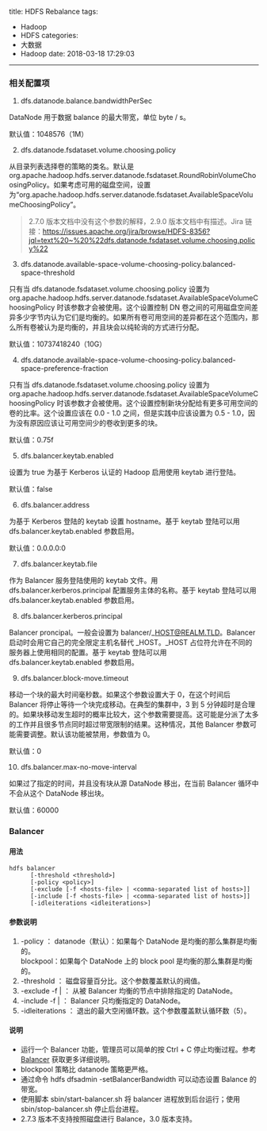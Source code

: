 title: HDFS Rebalance
tags:
  - Hadoop
  - HDFS
categories:
  - 大数据
  - Hadoop
date: 2018-03-18 17:29:03
---


### 相关配置项

1. dfs.datanode.balance.bandwidthPerSec

DataNode 用于数据 balance 的最大带宽，单位 byte / s。

默认值：1048576（1M）

<!-- more -->

2. dfs.datanode.fsdataset.volume.choosing.policy

从目录列表选择卷的策略的类名。默认是 org.apache.hadoop.hdfs.server.datanode.fsdataset.RoundRobinVolumeChoosingPolicy。如果考虑可用的磁盘空间，设置为“org.apache.hadoop.hdfs.server.datanode.fsdataset.AvailableSpaceVolumeChoosingPolicy”。

> 2.7.0 版本文档中没有这个参数的解释，2.9.0 版本文档中有描述。Jira 链接：<https://issues.apache.org/jira/browse/HDFS-8356?jql=text%20~%20%22dfs.datanode.fsdataset.volume.choosing.policy%22>

3. dfs.datanode.available-space-volume-choosing-policy.balanced-space-threshold

只有当 dfs.datanode.fsdataset.volume.choosing.policy 设置为 org.apache.hadoop.hdfs.server.datanode.fsdataset.AvailableSpaceVolumeChoosingPolicy 时该参数才会被使用。这个设置控制 DN 卷之间的可用磁盘空间差异多少字节内认为它们是均衡的。如果所有卷可用空间的差异都在这个范围内，那么所有卷被认为是均衡的，并且块会以纯轮询的方式进行分配。

默认值：10737418240（10G）

4. dfs.datanode.available-space-volume-choosing-policy.balanced-space-preference-fraction

只有当 dfs.datanode.fsdataset.volume.choosing.policy 设置为 org.apache.hadoop.hdfs.server.datanode.fsdataset.AvailableSpaceVolumeChoosingPolicy 时该参数才会被使用。这个设置控制新块分配给有更多可用空间的卷的比率。这个设置应该在 0.0 - 1.0 之间，但是实践中应该设置为 0.5 - 1.0，因为没有原因应该让可用空间少的卷收到更多的块。 

默认值：0.75f

5. dfs.balancer.keytab.enabled

设置为 true 为基于 Kerberos 认证的 Hadoop 启用使用 keytab 进行登陆。

默认值：false

6. dfs.balancer.address

为基于 Kerberos 登陆的 keytab 设置 hostname。基于 keytab 登陆可以用 dfs.balancer.keytab.enabled 参数启用。

默认值：0.0.0.0:0

7. dfs.balancer.keytab.file

作为 Balancer 服务登陆使用的 keytab 文件。用 dfs.balancer.kerberos.principal 配置服务主体的名称。基于 keytab 登陆可以用 dfs.balancer.keytab.enabled 参数启用。

8. dfs.balancer.kerberos.principal

Balancer proncipal。一般会设置为 balancer/\_HOST@REALM.TLD。Balancer 启动时会用它自己的完全限定主机名替代 _HOST。\_HOST 占位符允许在不同的服务器上使用相同的配置。基于 keytab 登陆可以用 dfs.balancer.keytab.enabled 参数启用。

9. dfs.balancer.block-move.timeout

移动一个块的最大时间毫秒数。如果这个参数设置大于 0，在这个时间后 Balancer 将停止等待一个块完成移动。在典型的集群中，3 到 5 分钟超时是合理的。如果块移动发生超时的概率比较大，这个参数需要提高。这可能是分派了太多的工作并且很多节点同时超过带宽限制的结果。这种情况，其他 Balancer 参数可能需要调整。默认该功能被禁用，参数值为 0。 

默认值：0

10. dfs.balancer.max-no-move-interval

如果过了指定的时间，并且没有块从源 DataNode 移出，在当前 Balancer 循环中不会从这个 DataNode 移出块。

默认值：60000

### Balancer

#### 用法

    hdfs balancer
          [-threshold <threshold>]
          [-policy <policy>]
          [-exclude [-f <hosts-file> | <comma-separated list of hosts>]]
          [-include [-f <hosts-file> | <comma-separated list of hosts>]]
          [-idleiterations <idleiterations>]

#### 参数说明

1. -policy <policy>：
    datanode（默认）：如果每个 DataNode 是均衡的那么集群是均衡的。  
    blockpool：如果每个 DataNode 上的 block pool 是均衡的那么集群是均衡的。
2. -threshold <threshold>：
    磁盘容量百分比。这个参数覆盖默认的阀值。
3. -exclude -f <hosts-file> | <comma-separated list of hosts>：
    从被 Balancer 均衡的节点中排除指定的 DataNode。
4. -include -f <hosts-file> | <comma-separated list of hosts>：
    Balancer 只均衡指定的 DataNode。
5. -idleiterations <iterations>：
    退出的最大空闲循环数。这个参数覆盖默认循环数（5）。

#### 说明

- 运行一个 Balancer 功能，管理员可以简单的按 Ctrl + C 停止均衡过程。参考 [Balancer](http://hadoop.apache.org/docs/r2.7.4/hadoop-project-dist/hadoop-hdfs/HdfsUserGuide.html#Balancer) 获取更多详细说明。
- blockpool 策略比 datanode 策略更严格。
- 通过命令 hdfs dfsadmin -setBalancerBandwidth <bandwidth in bytes per second> 可以动态设置 Balance 的带宽。
- 使用脚本 sbin/start-balancer.sh 将 balancer 进程放到后台运行；使用 sbin/stop-balancer.sh 停止后台进程。
- 2.7.3 版本不支持按照磁盘进行 Balance，3.0 版本支持。 

